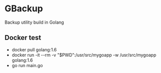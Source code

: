 # GBackup

Backup utility build in Golang

## Docker test

* docker pull golang:1.6
* docker run -it --rm -v "$PWD":/usr/src/mygoapp -w /usr/src/mygoapp golang:1.6
* go run main.go